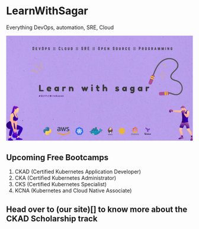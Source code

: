 # LearnWithSagar
Everything DevOps, automation, SRE, Cloud


![LearnWithSagar](learnwithsagar1.png)

## Upcoming Free Bootcamps
1. CKAD (Certified Kubernetes Application Developer)
2. CKA (Certified Kubernetes Administrator)
3. CKS (Certified Kubernetes Specialist)
4. KCNA (Kubernetes and Cloud Native Associate)


## Head over to (our site)[] to know more about the CKAD Scholarship track
